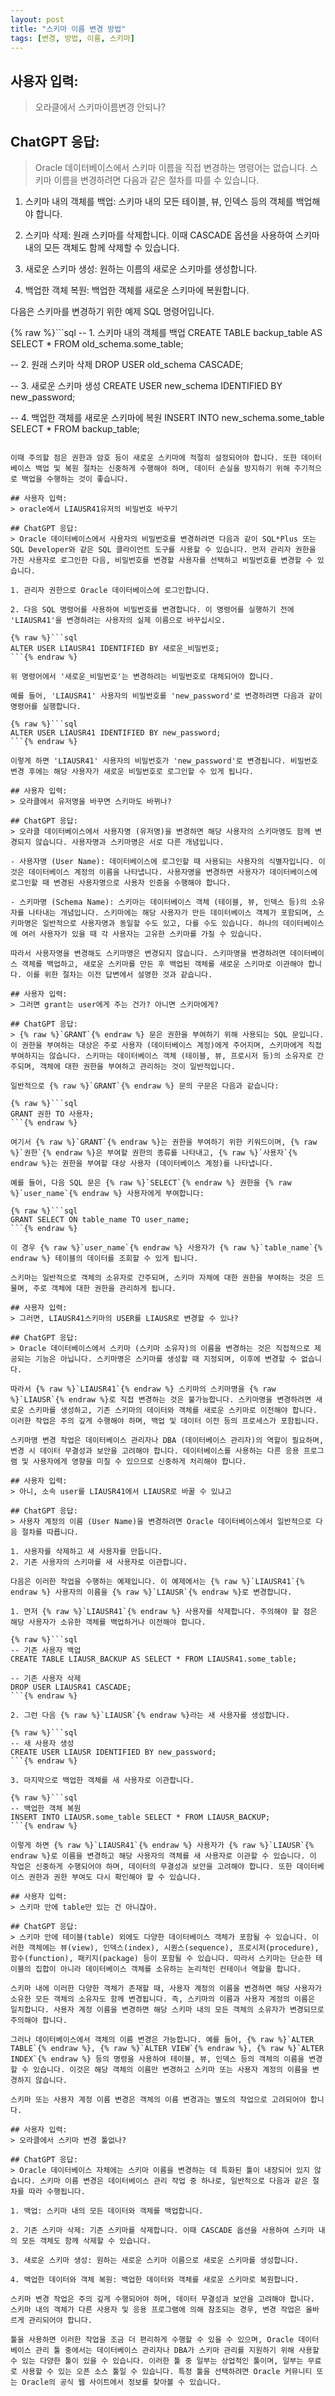 ```yaml
---
layout: post
title: "스키마 이름 변경 방법"
tags: [변경, 방법, 이름, 스키마]
---
```


## 사용자 입력:
> 오라클에서 스키마이름변경 안되나?

## ChatGPT 응답:
> Oracle 데이터베이스에서 스키마 이름을 직접 변경하는 명령어는 없습니다. 스키마 이름을 변경하려면 다음과 같은 절차를 따를 수 있습니다.

1. 스키마 내의 객체를 백업: 스키마 내의 모든 테이블, 뷰, 인덱스 등의 객체를 백업해야 합니다.

2. 스키마 삭제: 원래 스키마를 삭제합니다. 이때 CASCADE 옵션을 사용하여 스키마 내의 모든 객체도 함께 삭제할 수 있습니다.

3. 새로운 스키마 생성: 원하는 이름의 새로운 스키마를 생성합니다.

4. 백업한 객체 복원: 백업한 객체를 새로운 스키마에 복원합니다.

다음은 스키마를 변경하기 위한 예제 SQL 명령어입니다.

{% raw %}```sql
-- 1. 스키마 내의 객체를 백업
CREATE TABLE backup_table AS SELECT * FROM old_schema.some_table;

-- 2. 원래 스키마 삭제
DROP USER old_schema CASCADE;

-- 3. 새로운 스키마 생성
CREATE USER new_schema IDENTIFIED BY new_password;

-- 4. 백업한 객체를 새로운 스키마에 복원
INSERT INTO new_schema.some_table SELECT * FROM backup_table;
```{% endraw %}

이때 주의할 점은 권한과 암호 등이 새로운 스키마에 적절히 설정되어야 합니다. 또한 데이터베이스 백업 및 복원 절차는 신중하게 수행해야 하며, 데이터 손실을 방지하기 위해 주기적으로 백업을 수행하는 것이 좋습니다.

## 사용자 입력:
> oracle에서 LIAUSR41유저의 비밀번호 바꾸기

## ChatGPT 응답:
> Oracle 데이터베이스에서 사용자의 비밀번호를 변경하려면 다음과 같이 SQL*Plus 또는 SQL Developer와 같은 SQL 클라이언트 도구를 사용할 수 있습니다. 먼저 관리자 권한을 가진 사용자로 로그인한 다음, 비밀번호를 변경할 사용자를 선택하고 비밀번호를 변경할 수 있습니다.

1. 관리자 권한으로 Oracle 데이터베이스에 로그인합니다.

2. 다음 SQL 명령어를 사용하여 비밀번호를 변경합니다. 이 명령어를 실행하기 전에 'LIAUSR41'을 변경하려는 사용자의 실제 이름으로 바꾸십시오.

{% raw %}```sql
ALTER USER LIAUSR41 IDENTIFIED BY 새로운_비밀번호;
```{% endraw %}

위 명령어에서 '새로운_비밀번호'는 변경하려는 비밀번호로 대체되어야 합니다.

예를 들어, 'LIAUSR41' 사용자의 비밀번호를 'new_password'로 변경하려면 다음과 같이 명령어를 실행합니다.

{% raw %}```sql
ALTER USER LIAUSR41 IDENTIFIED BY new_password;
```{% endraw %}

이렇게 하면 'LIAUSR41' 사용자의 비밀번호가 'new_password'로 변경됩니다. 비밀번호 변경 후에는 해당 사용자가 새로운 비밀번호로 로그인할 수 있게 됩니다.

## 사용자 입력:
> 오라클에서 유저명을 바꾸면 스키마도 바뀌나?

## ChatGPT 응답:
> 오라클 데이터베이스에서 사용자명 (유저명)을 변경하면 해당 사용자의 스키마명도 함께 변경되지 않습니다. 사용자명과 스키마명은 서로 다른 개념입니다.

- 사용자명 (User Name): 데이터베이스에 로그인할 때 사용되는 사용자의 식별자입니다. 이것은 데이터베이스 계정의 이름을 나타냅니다. 사용자명을 변경하면 사용자가 데이터베이스에 로그인할 때 변경된 사용자명으로 사용자 인증을 수행해야 합니다.

- 스키마명 (Schema Name): 스키마는 데이터베이스 객체 (테이블, 뷰, 인덱스 등)의 소유자를 나타내는 개념입니다. 스키마에는 해당 사용자가 만든 데이터베이스 객체가 포함되며, 스키마명은 일반적으로 사용자명과 동일할 수도 있고, 다를 수도 있습니다. 하나의 데이터베이스에 여러 사용자가 있을 때 각 사용자는 고유한 스키마를 가질 수 있습니다.

따라서 사용자명을 변경해도 스키마명은 변경되지 않습니다. 스키마명을 변경하려면 데이터베이스 객체를 백업하고, 새로운 스키마를 만든 후 백업된 객체를 새로운 스키마로 이관해야 합니다. 이를 위한 절차는 이전 답변에서 설명한 것과 같습니다.

## 사용자 입력:
> 그러면 grant는 user에게 주는 건가? 아니면 스키마에게?

## ChatGPT 응답:
> {% raw %}`GRANT`{% endraw %} 문은 권한을 부여하기 위해 사용되는 SQL 문입니다. 이 권한을 부여하는 대상은 주로 사용자 (데이터베이스 계정)에게 주어지며, 스키마에게 직접 부여하지는 않습니다. 스키마는 데이터베이스 객체 (테이블, 뷰, 프로시저 등)의 소유자로 간주되며, 객체에 대한 권한을 부여하고 관리하는 것이 일반적입니다.

일반적으로 {% raw %}`GRANT`{% endraw %} 문의 구문은 다음과 같습니다:

{% raw %}```sql
GRANT 권한 TO 사용자;
```{% endraw %}

여기서 {% raw %}`GRANT`{% endraw %}는 권한을 부여하기 위한 키워드이며, {% raw %}`권한`{% endraw %}은 부여할 권한의 종류를 나타내고, {% raw %}`사용자`{% endraw %}는 권한을 부여할 대상 사용자 (데이터베이스 계정)를 나타냅니다.

예를 들어, 다음 SQL 문은 {% raw %}`SELECT`{% endraw %} 권한을 {% raw %}`user_name`{% endraw %} 사용자에게 부여합니다:

{% raw %}```sql
GRANT SELECT ON table_name TO user_name;
```{% endraw %}

이 경우 {% raw %}`user_name`{% endraw %} 사용자가 {% raw %}`table_name`{% endraw %} 테이블의 데이터를 조회할 수 있게 됩니다.

스키마는 일반적으로 객체의 소유자로 간주되며, 스키마 자체에 대한 권한을 부여하는 것은 드물며, 주로 객체에 대한 권한을 관리하게 됩니다.

## 사용자 입력:
> 그러면, LIAUSR41스키마의 USER를 LIAUSR로 변경할 수 있나?

## ChatGPT 응답:
> Oracle 데이터베이스에서 스키마 (스키마 소유자)의 이름을 변경하는 것은 직접적으로 제공되는 기능은 아닙니다. 스키마명은 스키마를 생성할 때 지정되며, 이후에 변경할 수 없습니다.

따라서 {% raw %}`LIAUSR41`{% endraw %} 스키마의 스키마명을 {% raw %}`LIAUSR`{% endraw %}로 직접 변경하는 것은 불가능합니다. 스키마명을 변경하려면 새로운 스키마를 생성하고, 기존 스키마의 데이터와 객체를 새로운 스키마로 이전해야 합니다. 이러한 작업은 주의 깊게 수행해야 하며, 백업 및 데이터 이전 등의 프로세스가 포함됩니다.

스키마명 변경 작업은 데이터베이스 관리자나 DBA (데이터베이스 관리자)의 역할이 필요하며, 변경 시 데이터 무결성과 보안을 고려해야 합니다. 데이터베이스를 사용하는 다른 응용 프로그램 및 사용자에게 영향을 미칠 수 있으므로 신중하게 처리해야 합니다.

## 사용자 입력:
> 아니, 소속 user를 LIAUSR41에서 LIAUSR로 바꿀 수 있냐고

## ChatGPT 응답:
> 사용자 계정의 이름 (User Name)을 변경하려면 Oracle 데이터베이스에서 일반적으로 다음 절차를 따릅니다.

1. 사용자를 삭제하고 새 사용자를 만듭니다.
2. 기존 사용자의 스키마를 새 사용자로 이관합니다.

다음은 이러한 작업을 수행하는 예제입니다. 이 예제에서는 {% raw %}`LIAUSR41`{% endraw %} 사용자의 이름을 {% raw %}`LIAUSR`{% endraw %}로 변경합니다.

1. 먼저 {% raw %}`LIAUSR41`{% endraw %} 사용자를 삭제합니다. 주의해야 할 점은 해당 사용자가 소유한 객체를 백업하거나 이전해야 합니다.

{% raw %}```sql
-- 기존 사용자 백업
CREATE TABLE LIAUSR_BACKUP AS SELECT * FROM LIAUSR41.some_table;

-- 기존 사용자 삭제
DROP USER LIAUSR41 CASCADE;
```{% endraw %}

2. 그런 다음 {% raw %}`LIAUSR`{% endraw %}라는 새 사용자를 생성합니다.

{% raw %}```sql
-- 새 사용자 생성
CREATE USER LIAUSR IDENTIFIED BY new_password;
```{% endraw %}

3. 마지막으로 백업한 객체를 새 사용자로 이관합니다.

{% raw %}```sql
-- 백업한 객체 복원
INSERT INTO LIAUSR.some_table SELECT * FROM LIAUSR_BACKUP;
```{% endraw %}

이렇게 하면 {% raw %}`LIAUSR41`{% endraw %} 사용자가 {% raw %}`LIAUSR`{% endraw %}로 이름을 변경하고 해당 사용자의 객체를 새 사용자로 이관할 수 있습니다. 이 작업은 신중하게 수행되어야 하며, 데이터의 무결성과 보안을 고려해야 합니다. 또한 데이터베이스 권한과 권한 부여도 다시 확인해야 할 수 있습니다.

## 사용자 입력:
> 스키마 안에 table만 있는 건 아니잖아.

## ChatGPT 응답:
> 스키마 안에 테이블(table) 외에도 다양한 데이터베이스 객체가 포함될 수 있습니다. 이러한 객체에는 뷰(view), 인덱스(index), 시퀀스(sequence), 프로시저(procedure), 함수(function), 패키지(package) 등이 포함될 수 있습니다. 따라서 스키마는 단순한 테이블의 집합이 아니라 데이터베이스 객체를 소유하는 논리적인 컨테이너 역할을 합니다.

스키마 내에 이러한 다양한 객체가 존재할 때, 사용자 계정의 이름을 변경하면 해당 사용자가 소유한 모든 객체의 소유자도 함께 변경됩니다. 즉, 스키마의 이름과 사용자 계정의 이름은 일치합니다. 사용자 계정 이름을 변경하면 해당 스키마 내의 모든 객체의 소유자가 변경되므로 주의해야 합니다.

그러나 데이터베이스에서 객체의 이름 변경은 가능합니다. 예를 들어, {% raw %}`ALTER TABLE`{% endraw %}, {% raw %}`ALTER VIEW`{% endraw %}, {% raw %}`ALTER INDEX`{% endraw %} 등의 명령을 사용하여 테이블, 뷰, 인덱스 등의 객체의 이름을 변경할 수 있습니다. 이것은 해당 객체의 이름만 변경하고 스키마 또는 사용자 계정의 이름을 변경하지 않습니다.

스키마 또는 사용자 계정 이름 변경은 객체의 이름 변경과는 별도의 작업으로 고려되어야 합니다.

## 사용자 입력:
> 오라클에서 스키마 변경 툴없나?

## ChatGPT 응답:
> Oracle 데이터베이스 자체에는 스키마 이름을 변경하는 데 특화된 툴이 내장되어 있지 않습니다. 스키마 이름 변경은 데이터베이스 관리 작업 중 하나로, 일반적으로 다음과 같은 절차를 따라 수행됩니다.

1. 백업: 스키마 내의 모든 데이터와 객체를 백업합니다.

2. 기존 스키마 삭제: 기존 스키마를 삭제합니다. 이때 CASCADE 옵션을 사용하여 스키마 내의 모든 객체도 함께 삭제할 수 있습니다.

3. 새로운 스키마 생성: 원하는 새로운 스키마 이름으로 새로운 스키마를 생성합니다.

4. 백업한 데이터와 객체 복원: 백업한 데이터와 객체를 새로운 스키마로 복원합니다.

스키마 변경 작업은 주의 깊게 수행되어야 하며, 데이터 무결성과 보안을 고려해야 합니다. 스키마 내의 객체가 다른 사용자 및 응용 프로그램에 의해 참조되는 경우, 변경 작업은 올바르게 관리되어야 합니다.

툴을 사용하면 이러한 작업을 조금 더 편리하게 수행할 수 있을 수 있으며, Oracle 데이터베이스 관리 툴 중에서는 데이터베이스 관리자나 DBA가 스키마 관리를 지원하기 위해 사용할 수 있는 다양한 툴이 있을 수 있습니다. 이러한 툴 중 일부는 상업적인 툴이며, 일부는 무료로 사용할 수 있는 오픈 소스 툴일 수 있습니다. 특정 툴을 선택하려면 Oracle 커뮤니티 또는 Oracle의 공식 웹 사이트에서 정보를 찾아볼 수 있습니다.

